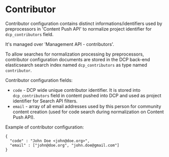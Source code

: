 Contributor
===========

Contributor configuration contains distinct informations/identifiers used 
by preprocessors in 'Content Push API' to normalize project identifier 
for `dcp_contributors` field.

It's managed over 'Management API - contributors'.

To allow searches for normalization processing by preprocessors, contributor 
configuration documents are stored in the DCP back-end elasticsearch search 
index named `dcp_contributors` as type named `contributor`.

Contributor configuration fields:

* `code` - DCP wide unique contributor identifier. It is stored into 
  `dcp_contributors` field in content pushed into DCP and used as 
  project identifier for Search API filters.
* `email` - array of all email addresses used by this person for community 
  content creation (used for code search during normalization on Content Push API). 

Example of contributor configuration:

	{
	  "code" : "John Doe <john@doe.org>",
	  "email" : ["john@doe.org", "john.doe@gmail.com"]
	}

